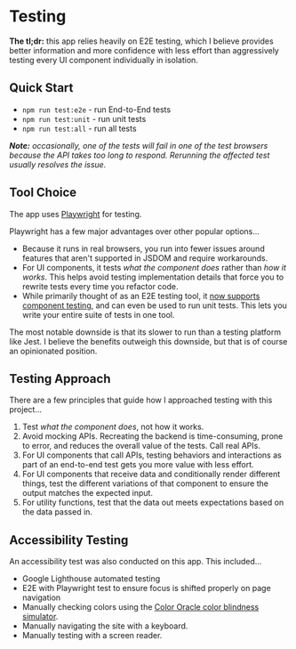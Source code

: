 # Testing

**The tl;dr:** this app relies heavily on E2E testing, which I believe provides better information and more confidence with less effort than aggressively testing every UI component individually in isolation.


## Quick Start

- `npm run test:e2e` - run End-to-End tests
- `npm run test:unit` - run unit tests
- `npm run test:all` - run all tests

_**Note:** occasionally, one of the tests will fail in one of the test browsers because the API takes too long to respond. Rerunning the affected test usually resolves the issue._


## Tool Choice

The app uses [Playwright](https://playwright.dev) for testing.

Playwright has a few major advantages over other popular options...

- Because it runs in real browsers, you run into fewer issues around features that aren't supported in JSDOM and require workarounds.
- For UI components, it tests _what the component does_ rather than _how it works_. This helps avoid testing implementation details that force you to rewrite tests every time you refactor code.
- While primarily thought of as an E2E testing tool, it [now supports component testing](https://playwright.dev/docs/test-components), and can even be used to run unit tests. This lets you write your entire suite of tests in one tool.

The most notable downside is that its slower to run than a testing platform like Jest. I believe the benefits outweigh this downside, but that is of course an opinionated position.


## Testing Approach

There are a few principles that guide how I approached testing with this project...

1. Test _what the component does_, not how it works.
2. Avoid mocking APIs. Recreating the backend is time-consuming, prone to error, and reduces the overall value of the tests. Call real APIs.
3. For UI components that call APIs, testing behaviors and interactions as part of an end-to-end test gets you more value with less effort.
4. For UI components that receive data and conditionally render different things, test the different variations of that component to ensure the output matches the expected input.
5. For utility functions, test that the data out meets expectations based on the data passed in.


## Accessibility Testing

An accessibility test was also conducted on this app. This included...

- Google Lighthouse automated testing
- E2E with Playwright test to ensure focus is shifted properly on page navigation
- Manually checking colors using the [Color Oracle color blindness simulator](https://colororacle.org).
- Manually navigating the site with a keyboard.
- Manually testing with a screen reader.
